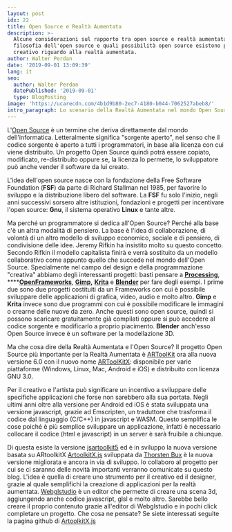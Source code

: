 ```yaml
---
layout: post
idx: 22
title: Open Source e Realtà Aumentata
description: >-
  Alcune considerazioni sul rapporto tra open source e realtà aumentata: La
  filosofia dell'open source e quali possibilità open source esistono per un
  creativo riguardo alla realtà aumentata. 
author: Walter Perdan
date: '2019-09-01 13:09:39'
lang: it
seo:
  author: Walter Perdan
  datePublished: '2019-09-01'
  type: BlogPosting
image: 'https://ucarecdn.com/4b1d9b80-2ec7-4180-b044-7062527abeb8/'
intro_paragraph: Lo scenario della Realtà Aumentata nel mondo Open Source.
---
```

L'[Open Source](https://it.wikipedia.org/wiki/Open_source) è un termine che deriva direttamente dal mondo dell'informatica. Letteralmente significa "sorgente aperto", nel senso che il codice sorgente è aperto a tutti i programmatori, in base alla licenza con cui viene distribuito. Un progetto Open Source quindi potrà essere copiato, modificato,  re-distribuito oppure se, la licenza lo permette, lo sviluppatore può anche vender il software da lui creato.

L'idea dell'open source nasce con la fondazione della Free Software Foundation (**FSF**) da parte di Richard Stallman nel 1985, per favorire lo sviluppo e la distribuzione libero del software. La **FSF** fu solo l'inizio, negli anni successivi sorsero altre istituzioni, fondazioni e progetti per incentivare l'open source: **Gnu**, il sistema operativo **Linux** e tante altre. 

Ma perché un programmatore si dedica all'Open Source?  Perché alla base c'è un altra modalità di pensiero. La base è l'idea di collaborazione, di volontà di un altro modello di sviluppo economico, sociale e di pensiero, di condivisione delle idee. Jeremy Rifkin ha insistito molto su questo concetto. Secondo Rifkin il modello capitalista finirà e verrà sostituito da un modello collaborativo come appunto quello che succede nel mondo dell'Open Source. Specialmente nel campo del design e della programmazione "creativa" abbiamo degli interessanti progetti: basti pensare a [**Processing**](https://processing.org/), ****[**OpenFrameworks**](https://openframeworks.cc), [**Gimp**](https://www.gimp.org)**,** [**Krita**](https://krita.org)  e [**Blender**](https://www.blender.org) per fare degli esempi. I prime due sono due progetti costituiti da un Frameworks con cui è possibile sviluppare delle applicazioni di grafica, video, audio e molto altro. **Gimp** e **Krita** invece sono due programmi con cui è possibile modificare le immagini o crearne delle nuove da zero. Anche questi sono open source, quindi si possono scaricare gratuitamente già compilati oppure si può accedere al codice sorgente e modificarlo a proprio piacimento. **Blender** anch'esso Open Source invece è un software per la modellazione 3D.

Ma che cosa dire della Realtà Aumentata e l'Open Source?  Il progetto Open Source più importante per la Realtà Aumentata è [ARToolKit](https://en.wikipedia.org/wiki/ARToolKit) ora alla nuova versione 6.0 con il nuovo nome [ARToolKitX](https://www.artoolkitx.org/): disponibile per varie piattaforme (Windows, Linux, Mac, Android e iOS) e distribuito con licenza GNU 3.0. 

Per il creativo e l'artista può significare un incentivo a sviluppare delle specifiche applicazioni che forse non sarebbero alla sua portata. Negli ultimi anni oltre alla versione per Android ed iOS è stata sviluppata una versione javascript, grazie ad Emscripten, un traduttore che trasforma il codice dal linguaggio (C/C++) in javascript e WASM. Questo semplifica le cose poiché è più semplice sviluppare un applicazione, infatti è necessario collocare il codice (html e javascript) in un server è sarà fruibile a chiunque.

Di questa esiste la versione [jsartoolkit5](https://github.com/artoolkit/jsartoolkit5) ed è in sviluppo la nuova versione basata su ARtoolkitX [ArtoolkitX.js](https://github.com/augmentmy-world/artoolkitX.js) sviluppata da [Thorsten Bux](http://augmentmy.world/) è la nuova versione migliorata e ancora in via di sviluppo. Io collaboro al progetto per cui se ci saranno delle novità importanti verranno comunicate su questo blog. L'idea è quella di creare uno strumento per il creativo ed il designer, grazie al quale semplifichi la creazione di applicazioni per la realtà aumentata. [Webglstudio](https://webglstudio.org) è un editor che permette di creare una scena 3d, aggiungendo anche codice javascript, glsl e molto altro. Sarebbe bello creare il proprio contenuto grazie all'editor di Webglstudio e in pochi click completare un progetto. Che cosa ne pensate? Se siete interessati seguite la pagina github di [ArtoolkitX.js](https://github.com/augmentmy-world/artoolkitX.js)
